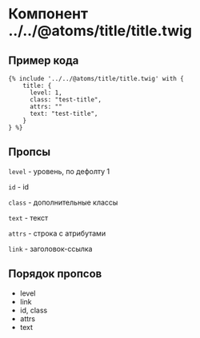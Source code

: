 # Компонент ../../@atoms/title/title.twig

## Пример кода

```twig
{% include '../../@atoms/title/title.twig' with {
    title: {
      level: 1,
      class: "test-title",
      attrs: ""
      text: "test-title",
    }
} %}
```

## Пропсы

`level` - уровень, по дефолту 1

`id` - id

`class` - дополнительные классы

`text` - текст

`attrs` - строка с атрибутами

`link` - заголовок-ссылка

## Порядок пропсов

- level
- link
- id, class
- attrs
- text